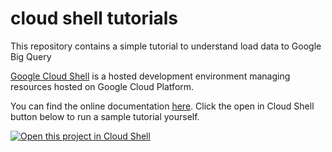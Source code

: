 # cloud shell tutorials

This repository contains a simple tutorial to understand load data to Google Big Query

[Google Cloud Shell](https://cloud.google.com/shell/docs/) is a hosted
development environment managing resources hosted on Google Cloud Platform.

You can find the online documentation
[here](https://cloud.google.com/shell/docs/tutorials).
Click the open in Cloud Shell button below to run a sample tutorial yourself.

[![Open this project in Cloud
Shell](http://gstatic.com/cloudssh/images/open-btn.png)](https://console.cloud.google.com/cloudshell/open?git_repo=https://github.com/wallacegalvao/runbook-bq.git&page=editor&tutorial=tutorial.md)
